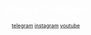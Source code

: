 
<htlm>
<head>
<title>Лащук Северин
  <meta name="keywords" content="Северин Лащук">
      <meta name="keywords" content="sevkoko">
</title>
<body  BACKGROUND=1.jpg >
  <style type="text/css">
  .title{
      text-align: center;
  }
  </style>
  <font color="white">
  <h1 align="center">Лащук Северин</h1>
  </font>

 <div class="title">
    <a href="https://t.me/sevkoko"target="_blank">telegram</a>
<a href="https://www.instagram.com/sevverin/?hl=ru" target="_blank">instagram</a>
<a href="https://www.youtube.com/channel/UCkhTH6QbNZZmKsBdNHr_-Ww?view_as=subscriber" target="_blank">youtube</a>
</div>
</body>
</html>
